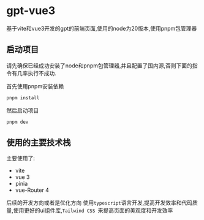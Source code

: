 # gpt-vue3

基于vite和vue3开发的gpt的前端页面,使用的node为20版本,使用pnpm包管理器

## 启动项目

请先确保已经成功安装了node和pnpm包管理器,并且配置了国内源,否则下面的指令有几率执行不成功.

首先使用pnpm安装依赖

```sh
pnpm install
```
然后启动项目

```sh   
pnpm dev
```
## 使用的主要技术栈

主要使用了: 
- vite
- vue 3
- pinia
- vue-Router 4

后续的开发方向或者是优化方向
使用`typescript`语言开发,提高开发效率和代码质量,使用更好的ui组件库,`Tailwind CSS `来提高页面的美观度和开发效率